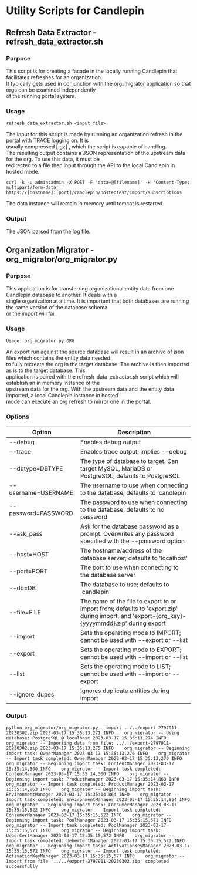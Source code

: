 # Utility Scripts for Candlepin

## Refresh Data Extractor - refresh_data_extractor.sh

### Purpose

This script is for creating a facade in the locally running Candlepin that facilitates refreshes for an organization.  
It typically gets used in conjunction with the org_migrator application so that orgs can be examined independently  
of the running portal system.  

### Usage

`refresh_data_extractor.sh <input_file>`

The input for this script is made by running an organization refresh in the portal with TRACE logging on. It is  
usually compressed [.gz] , which the script is capable of handling.  
The resulting output contains a JSON representation of the upstream data for the org. To use this data, it must be  
redirected to a file then input through the API to the local Candlepin in hosted mode.  

`curl -k -u admin:admin -X POST -F 'data=@[filename]' -H 'Content-Type: multipart/form-data'`  
`https://[hostname]:[port]/candlepin/hostedtest/import/subscriptions`  

The data instance will remain in memory until tomcat is restarted.  

### Output

The JSON parsed from the log file.

## Organization Migrator - org_migrator/org_migrator.py

### Purpose

This application is for transferring organizational entity data from one Candlepin database to another. It deals with a  
single organization at a time. It is important that both databases are running the same version of the database schema  
or the import will fail.

### Usage

`Usage: org_migrator.py ORG`

An export run against the source database will result in an archive of json files which contains the entity data needed  
to fully recreate the org in the target database. The archive is then imported as is to the target database. This  
application is paired with the refresh_data_extractor.sh script which will establish an in memory instance of the  
upstream data for the org.  With the upstream data and the entity data imported, a local Candlepin instance in hosted  
mode can execute an org refresh to mirror one in the portal.

### Options
| Option                                                                 | Description           |
|------------------------------------------------------------------------|-----------------------|
| --debug                                                                | Enables debug output  |
| --trace                                                                | Enables trace output; implies --debug |
| --dbtype=DBTYPE | The type of database to target. Can target MySQL, MariaDB or PostgreSQL; defaults to PostgreSQL |
| --username=USERNAME | The username to use when connecting to the database; defaults to 'candlepin |
| --password=PASSWORD | The password to use when connecting to the database; defaults to no password |
| --ask_pass | Ask for the database password as a prompt. Overwrites any password specified with the --password option |
| --host=HOST | The hostname/address of the database server; defaults to 'localhost' |
| --port=PORT | The port to use when connecting to the database server |
| --db=DB | The database to use; defaults to 'candlepin' |
| --file=FILE | The name of the file to export to or import from; defaults to 'export.zip' during import, and 'export-{org_key}-{yyyymmdd}.zip' during export |
| --import | Sets the operating mode to IMPORT; cannot be used with --export or --list |
| --export | Sets the operating mode to EXPORT; cannot be used with --import or --list |
| --list | Sets the operating mode to LIST; cannot be used with --import or --export |
| --ignore_dupes | Ignores duplicate entities during import |

### Output

`python org_migrator/org_migrator.py --import ../../export-2797911-20230302.zip
2023-03-17 15:35:13,271 INFO    org_migrator -- Using database: PostgreSQL @ localhost
2023-03-17 15:35:13,274 INFO    org_migrator -- Importing data from file: ../../export-2797911-20230302.zip
2023-03-17 15:35:13,275 INFO    org_migrator -- Beginning import task: OwnerManager
2023-03-17 15:35:13,276 INFO    org_migrator -- Import task completed: OwnerManager
2023-03-17 15:35:13,276 INFO    org_migrator -- Beginning import task: ContentManager
2023-03-17 15:35:14,300 INFO    org_migrator -- Import task completed: ContentManager
2023-03-17 15:35:14,300 INFO    org_migrator -- Beginning import task: ProductManager
2023-03-17 15:35:14,863 INFO    org_migrator -- Import task completed: ProductManager
2023-03-17 15:35:14,863 INFO    org_migrator -- Beginning import task: EnvironmentManager
2023-03-17 15:35:14,864 INFO    org_migrator -- Import task completed: EnvironmentManager
2023-03-17 15:35:14,864 INFO    org_migrator -- Beginning import task: ConsumerManager
2023-03-17 15:35:15,522 INFO    org_migrator -- Import task completed: ConsumerManager
2023-03-17 15:35:15,522 INFO    org_migrator -- Beginning import task: PoolManager
2023-03-17 15:35:15,571 INFO    org_migrator -- Import task completed: PoolManager
2023-03-17 15:35:15,571 INFO    org_migrator -- Beginning import task: UeberCertManager
2023-03-17 15:35:15,572 INFO    org_migrator -- Import task completed: UeberCertManager
2023-03-17 15:35:15,572 INFO    org_migrator -- Beginning import task: ActivationKeyManager
2023-03-17 15:35:15,572 INFO    org_migrator -- Import task completed: ActivationKeyManager
2023-03-17 15:35:15,577 INFO    org_migrator -- Import from file '../../export-2797911-20230302.zip' completed successfully
`
